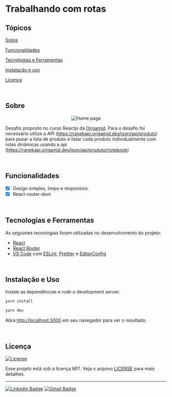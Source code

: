 # Trabalhando com rotas

## Tópicos

[Sobre](#sobre)

[Funcionalidades](#funcionalidades)

[Tecnologias e Ferramentas](#tecnologias-e-ferramentas)

[Instalação e uso](#instalação-e-uso)

[Licença](#licença)

<br>

## Sobre

<p align="center">
  <img src="public/images/Home.png" alt="Home page">
</p>

Desafio proposto no curso Reactjs da [Origamid](https://www.origamid.com/).
Para o desafio foi necessário utilize a API (https://ranekapi.origamid.dev/json/api/produto) para puxar a lista de produto e listar cada produto individualmente com rotas dinâmicas usando a api (https://ranekapi.origamid.dev/json/api/produto/notebook)

<br>

## Funcionalidades

- [x] Design simples, limpo e responsivo.
- [X] React-router-dom

<br>

## Tecnologias e Ferramentas

As seguintes tecnologias foram utilizadas no desenvolvimento do projeto:

- [React](https://reactjs.org/)
- [React Router](https://reactrouter.com/web/guides/quick-start)
- [VS Code](https://code.visualstudio.com/) com [ESLint](https://eslint.org/), [Prettier](https://prettier.io/) e [EditorConfig](https://editorconfig.org/)

<br>

## Instalação e Uso

Instale as dependências e rode o development server:

```bash
yarn install

yarn dev
```

Abra [http://localhost:3000](http://localhost:3000) em seu navegador para ver o resultado.

<br>

## Licença

<a href="https://opensource.org/licenses/MIT">
  <img alt="License" src="https://img.shields.io/badge/license-MIT-6E40C9?style=flat-square">
</a>

<br>

Esse projeto está sob a licença MIT. Veja o arquivo [LICENSE](/LICENSE) para mais detalhes.

---

<!-- Made with :purple_heart: by [Daniel Silva](https://github.com/daniel-silva-dxp) -->

[![Linkedin Badge](https://img.shields.io/badge/-Daniel%20Silva-6E40C9?style=flat-square&logo=Linkedin&logoColor=white&link=https://www.linkedin.com/in/daniel-silva-dxp/)](https://www.linkedin.com/in/daniel-silva-dxp/)
[![Gmail Badge](https://img.shields.io/badge/-dfsilva.dxp@gmail.com-6E40C9?style=flat-square&logo=Gmail&logoColor=white&link=mailto:dfsilva.dxp@gmail.com)](mailto:dfsilva.dxp@gmail.com)